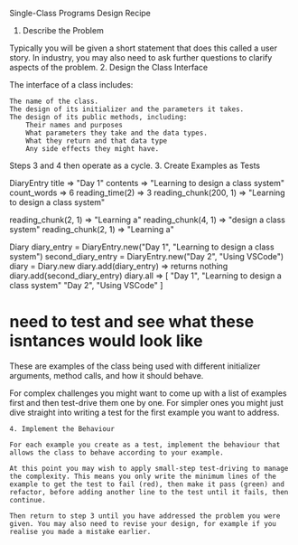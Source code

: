Single-Class Programs Design Recipe
1. Describe the Problem

Typically you will be given a short statement that does this called a user story. In industry, you may also need to ask further questions to clarify aspects of the problem.
2. Design the Class Interface

The interface of a class includes:

    The name of the class.
    The design of its initializer and the parameters it takes.
    The design of its public methods, including:
        Their names and purposes
        What parameters they take and the data types.
        What they return and that data type
        Any side effects they might have.

Steps 3 and 4 then operate as a cycle.
3. Create Examples as Tests

DiaryEntry
title => "Day 1"
contents => "Learning to design a class system"
count_words => 6
reading_time(2) => 3
reading_chunk(200, 1) => "Learning to design a class system"

reading_chunk(2, 1) => "Learning a"
reading_chunk(4, 1) => "design a class system"
reading_chunk(2, 1) => "Learning a"

Diary
diary_entry = DiaryEntry.new("Day 1", "Learning to design a class system")
second_diary_entry = DiaryEntry.new("Day 2", "Using VSCode")
diary = Diary.new
diary.add(diary_entry) => returns nothing
diary.add(second_diary_entry)
diary.all => [ 
  "Day 1", "Learning to design a class system"
  "Day 2", "Using VSCode"
]
# need to test and see what these isntances would look like

These are examples of the class being used with different initializer arguments, method calls, and how it should behave.

For complex challenges you might want to come up with a list of examples first and then test-drive them one by one. For simpler ones you might just dive straight into writing a test for the first example you want to address.

    4. Implement the Behaviour

    For each example you create as a test, implement the behaviour that allows the class to behave according to your example.

    At this point you may wish to apply small-step test-driving to manage the complexity. This means you only write the minimum lines of the example to get the test to fail (red), then make it pass (green) and refactor, before adding another line to the test until it fails, then continue.

    Then return to step 3 until you have addressed the problem you were given. You may also need to revise your design, for example if you realise you made a mistake earlier.

